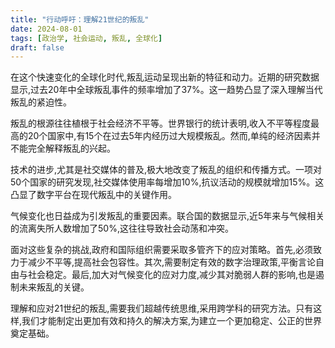 ```yaml
---
title: "行动呼吁：理解21世纪的叛乱"
date: 2024-08-01
tags: [政治学, 社会运动, 叛乱, 全球化]
draft: false
---
```


在这个快速变化的全球化时代,叛乱运动呈现出新的特征和动力。近期的研究数据显示,过去20年中全球叛乱事件的频率增加了37%。这一趋势凸显了深入理解当代叛乱的紧迫性。

叛乱的根源往往植根于社会经济不平等。世界银行的统计表明,收入不平等程度最高的20个国家中,有15个在过去5年内经历过大规模叛乱。然而,单纯的经济因素并不能完全解释叛乱的兴起。

技术的进步,尤其是社交媒体的普及,极大地改变了叛乱的组织和传播方式。一项对50个国家的研究发现,社交媒体使用率每增加10%,抗议活动的规模就增加15%。这凸显了数字平台在现代叛乱中的关键作用。

气候变化也日益成为引发叛乱的重要因素。联合国的数据显示,近5年来与气候相关的流离失所人数增加了50%,这往往导致社会动荡和冲突。

面对这些复杂的挑战,政府和国际组织需要采取多管齐下的应对策略。首先,必须致力于减少不平等,提高社会包容性。其次,需要制定有效的数字治理政策,平衡言论自由与社会稳定。最后,加大对气候变化的应对力度,减少其对脆弱人群的影响,也是遏制未来叛乱的关键。

理解和应对21世纪的叛乱,需要我们超越传统思维,采用跨学科的研究方法。只有这样,我们才能制定出更加有效和持久的解决方案,为建立一个更加稳定、公正的世界奠定基础。